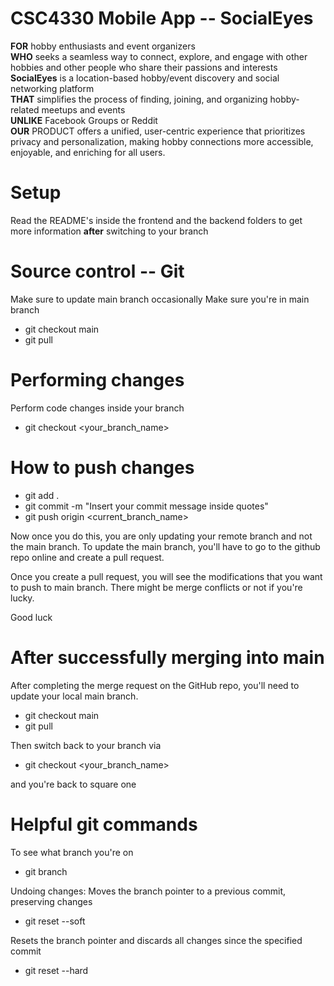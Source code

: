# CSC4330 Mobile App -- SocialEyes

<b>FOR</b> hobby enthusiasts and event organizers <br/>
<b>WHO</b> seeks a seamless way to connect, explore, and engage with other hobbies and other people who share their passions and interests <br/>
<b>SocialEyes</b> is a location-based hobby/event discovery and social networking platform <br/>
<b>THAT</b> simplifies the process of finding, joining, and organizing hobby-related meetups and events <br/>
<b>UNLIKE</b> Facebook Groups or Reddit <br/>
<b>OUR</b> PRODUCT offers a unified, user-centric experience that prioritizes privacy and personalization, making hobby connections more accessible, enjoyable, and enriching for all users. <br/>

# Setup
Read the README's inside the frontend and the backend folders to get more information <b>after</b> switching to your branch

# Source control -- Git

Make sure to update main branch occasionally
Make sure you're in main branch
- git checkout main 
- git pull


# Performing changes

Perform code changes inside your branch
- git checkout <your_branch_name>


# How to push changes
- git add .
- git commit -m "Insert your commit message inside quotes"
- git push origin <current_branch_name>

Now once you do this, you are only updating your remote branch and not the main branch.
To update the main branch, you'll have to go to the github repo online and create a pull request.

Once you create a pull request, you will see the modifications that you want to push to main branch.
There might be merge conflicts or not if you're lucky.

Good luck


# After successfully merging into main

After completing the merge request on the GitHub repo, you'll need to update your local main branch.
- git checkout main
- git pull

Then switch back to your branch via
- git checkout <your_branch_name>

and you're back to square one


# Helpful git commands

To see what branch you're on
- git branch

Undoing changes:
Moves the branch pointer to a previous commit, preserving changes
- git reset --soft <commit>

Resets the branch pointer and discards all changes since the specified commit
- git reset --hard <commit>


